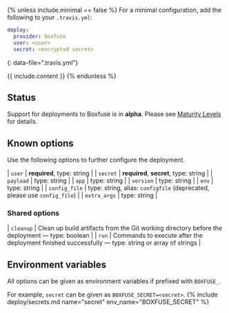 {% unless include.minimal == false %}
For a minimal configuration, add the following to your `.travis.yml`:

```yaml
deploy:
  provider: boxfuse
  user: <user>
  secret: <encrypted secret>
```
{: data-file=".travis.yml"}



{{ include.content }}
{% endunless %}

## Status

Support for deployments to Boxfuse is in **alpha**. Please see [Maturity Levels](/user/deployment-v2#maturity-levels) for details.
## Known options

Use the following options to further configure the deployment.

| `user` | **required**, type: string |
| `secret` | **required**, **secret**, type: string |
| `payload` | type: string |
| `app` | type: string |
| `version` | type: string |
| `env` | type: string |
| `config_file` | type: string, alias: `configfile` (deprecated, please use `config_file`) |
| `extra_args` | type: string |

### Shared options

| `cleanup` | Clean up build artifacts from the Git working directory before the deployment &mdash; type: boolean |
| `run` | Commands to execute after the deployment finished successfully &mdash; type: string or array of strings |

## Environment variables

All options can be given as environment variables if prefixed with `BOXFUSE_`.

For example, `secret` can be given as `BOXFUSE_SECRET=<secret>`.
{% include deploy/secrets.md name="secret" env_name="BOXFUSE_SECRET" %}